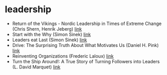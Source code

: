 # leadership
- Return of the Vikings - Nordic Leadership in Times of Extreme Change (Chris Shern, Henrik Jeberg) [link](https://dpf.dk/produkt/bog/return-vikings)
- Start with the Why (Simon Sinek) [link](https://www.goodreads.com/book/show/7108725-start-with-why)
- Leaders eat Last (Simon Sinek) [link](https://www.goodreads.com/book/show/16144853-leaders-eat-last)
- Drive: The Surprising Truth About What Motivates Us  (Daniel H. Pink) [link](https://www.goodreads.com/book/show/6452796-drive)
- Reinventing Organizations (Frederic Laloux) [link](http://www.reinventingorganizations.com/)
- Turn the Ship Around!: A True Story of Turning Followers into Leaders (L. David Marquet) [link](https://www.goodreads.com/book/show/16158601-turn-the-ship-around)
